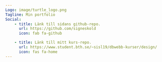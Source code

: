 ```yaml
---
Logo: image/turtle_logo.png
Tagline: Min portfolio
Social:
    - title: Länk till sidans github-repo.
      url: https://github.com/signeskold
      icon: fab fa-github

    - title: Länk till mitt kurs-repo.
      url: https://www.student.bth.se/~sisl19/dbwebb-kurser/design/
      icon: fas fa-home
---
```

